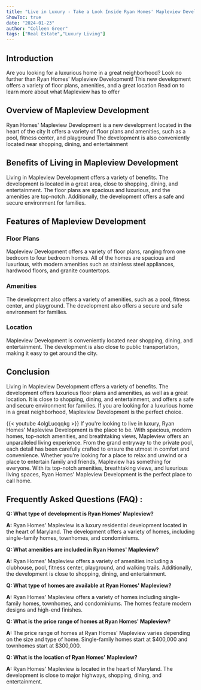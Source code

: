 ```yaml
---
title: "Live in Luxury - Take a Look Inside Ryan Homes' Mapleview Development!"
ShowToc: true 
date: "2024-01-23"
author: "Colleen Greer" 
tags: ["Real Estate","Luxury Living"]
---
```

## Introduction
Are you looking for a luxurious home in a great neighborhood? Look no further than Ryan Homes' Mapleview Development! This new development offers a variety of floor plans, amenities, and a great location Read on to learn more about what Mapleview has to offer 

## Overview of Mapleview Development
Ryan Homes' Mapleview Development is a new development located in the heart of the city It offers a variety of floor plans and amenities, such as a pool, fitness center, and playground The development is also conveniently located near shopping, dining, and entertainment 

## Benefits of Living in Mapleview Development
Living in Mapleview Development offers a variety of benefits. The development is located in a great area, close to shopping, dining, and entertainment. The floor plans are spacious and luxurious, and the amenities are top-notch. Additionally, the development offers a safe and secure environment for families. 

## Features of Mapleview Development

### Floor Plans
Mapleview Development offers a variety of floor plans, ranging from one bedroom to four bedroom homes. All of the homes are spacious and luxurious, with modern amenities such as stainless steel appliances, hardwood floors, and granite countertops. 

### Amenities
The development also offers a variety of amenities, such as a pool, fitness center, and playground. The development also offers a secure and safe environment for families. 

### Location
Mapleview Development is conveniently located near shopping, dining, and entertainment. The development is also close to public transportation, making it easy to get around the city. 

## Conclusion
Living in Mapleview Development offers a variety of benefits. The development offers luxurious floor plans and amenities, as well as a great location. It is close to shopping, dining, and entertainment, and offers a safe and secure environment for families. If you are looking for a luxurious home in a great neighborhood, Mapleview Development is the perfect choice.

{{< youtube 4olgLucqqkg >}} 
If you're looking to live in luxury, Ryan Homes' Mapleview Development is the place to be. With spacious, modern homes, top-notch amenities, and breathtaking views, Mapleview offers an unparalleled living experience. From the grand entryway to the private pool, each detail has been carefully crafted to ensure the utmost in comfort and convenience. Whether you're looking for a place to relax and unwind or a place to entertain family and friends, Mapleview has something for everyone. With its top-notch amenities, breathtaking views, and luxurious living spaces, Ryan Homes' Mapleview Development is the perfect place to call home.

## Frequently Asked Questions (FAQ) :
**Q: What type of development is Ryan Homes' Mapleview?**

**A:** Ryan Homes' Mapleview is a luxury residential development located in the heart of Maryland. The development offers a variety of homes, including single-family homes, townhomes, and condominiums.

**Q: What amenities are included in Ryan Homes' Mapleview?**

**A:** Ryan Homes' Mapleview offers a variety of amenities including a clubhouse, pool, fitness center, playground, and walking trails. Additionally, the development is close to shopping, dining, and entertainment.

**Q: What type of homes are available at Ryan Homes' Mapleview?**

**A:** Ryan Homes' Mapleview offers a variety of homes including single-family homes, townhomes, and condominiums. The homes feature modern designs and high-end finishes.

**Q: What is the price range of homes at Ryan Homes' Mapleview?**

**A:** The price range of homes at Ryan Homes' Mapleview varies depending on the size and type of home. Single-family homes start at $400,000 and townhomes start at $300,000.

**Q: What is the location of Ryan Homes' Mapleview?**

**A:** Ryan Homes' Mapleview is located in the heart of Maryland. The development is close to major highways, shopping, dining, and entertainment.



